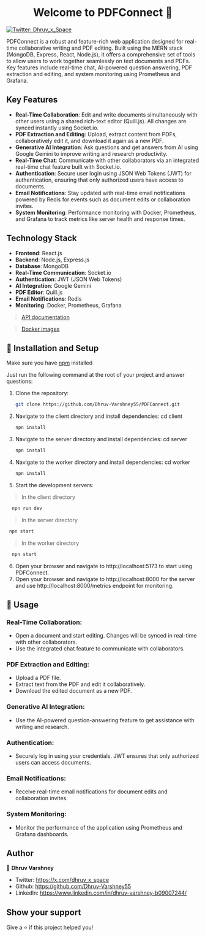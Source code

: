 <h1 align="center">Welcome to PDFConnect 👋</h1>
<p>
  <a href="https://x.com/dhruv_x_space" target="_blank">
    <img alt="Twitter: Dhruv_x_Space" src="https://img.shields.io/twitter/follow/Dhruv_x_Space.svg?style=social" />
  </a>
</p>

PDFConnect is a robust and feature-rich web application designed for real-time collaborative writing and PDF editing. Built using the MERN stack (MongoDB, Express, React, Node.js), it offers a comprehensive set of tools to allow users to work together seamlessly on text documents and PDFs. Key features include real-time chat, AI-powered question answering, PDF extraction and editing, and system monitoring using Prometheus and Grafana.

## Key Features

- **Real-Time Collaboration**: Edit and write documents simultaneously with other users using a shared rich-text editor (Quill.js). All changes are synced instantly using Socket.io.
- **PDF Extraction and Editing**: Upload, extract content from PDFs, collaboratively edit it, and download it again as a new PDF.
- **Generative AI Integration**: Ask questions and get answers from AI using Google Gemini to improve writing and research productivity.
- **Real-Time Chat**: Communicate with other collaborators via an integrated real-time chat feature built with Socket.io.
- **Authentication**: Secure user login using JSON Web Tokens (JWT) for authentication, ensuring that only authorized users have access to documents.
- **Email Notifications**: Stay updated with real-time email notifications powered by Redis for events such as document edits or collaboration invites.
- **System Monitoring**: Performance monitoring with Docker, Prometheus, and Grafana to track metrics like server health and response times.

## Technology Stack

- **Frontend**: React.js
- **Backend**: Node.js, Express.js
- **Database**: MongoDB
- **Real-Time Communication**: Socket.io
- **Authentication**: JWT (JSON Web Tokens)
- **AI Integration**: Google Gemini
- **PDF Editor**: Quill.js
- **Email Notifications**: Redis
- **Monitoring**: Docker, Prometheus, Grafana

> [API documentation](https://documenter.getpostman.com/view/34607742/2sA3duHDw5)

> [Docker images](https://hub.docker.com/repositories/srajanbansal)

## 🚀 Installation and Setup

Make sure you have [npm](https://www.npmjs.com/package/npm) installed

Just run the following command at the root of your project and answer questions: <br />

1. Clone the repository:
   ```sh
   git clone https://github.com/Dhruv-Varshney55/PDFConnect.git

2. Navigate to the client directory and install dependencies:
    cd client
    ```sh
    npn install
    ```

3. Navigate to the server directory and install dependencies:
    cd server
    ```sh
    npn install
    ```

4. Navigate to the worker directory and install dependencies:
    cd worker
    ```sh
    npn install
    ```

5. Start the development servers:
> In the client directory
  ```sh
    npn run dev
  ```

> In the server directory
   ```sh
    npn start
  ```
    
> In the worker directory
  ```sh
    npn start
   ```

6. Open your browser and navigate to http://localhost:5173 to start using PDFConnect.
7. Open your browser and navigate to http://localhost:8000 for the server and use http://localhost:8000/metrics endpoint for monitoring.


## 🚀 Usage

### Real-Time Collaboration:
- Open a document and start editing. Changes will be synced in real-time with other collaborators.
- Use the integrated chat feature to communicate with collaborators.

### PDF Extraction and Editing:
- Upload a PDF file.
- Extract text from the PDF and edit it collaboratively.
- Download the edited document as a new PDF.

### Generative AI Integration:
- Use the AI-powered question-answering feature to get assistance with writing and research.

### Authentication:
- Securely log in using your credentials. JWT ensures that only authorized users can access documents.

### Email Notifications:
- Receive real-time email notifications for document edits and collaboration invites.

### System Monitoring:
- Monitor the performance of the application using Prometheus and Grafana dashboards.



## Author

👤 **Dhruv Varshney**

* Twitter: https://x.com/dhruv_x_space
* Github: https://github.com/Dhruv-Varshney55
* LinkedIn: https://www.linkedin.com/in/dhruv-varshney-b09007244/

## Show your support

Give a ⭐️ if this project helped you!

